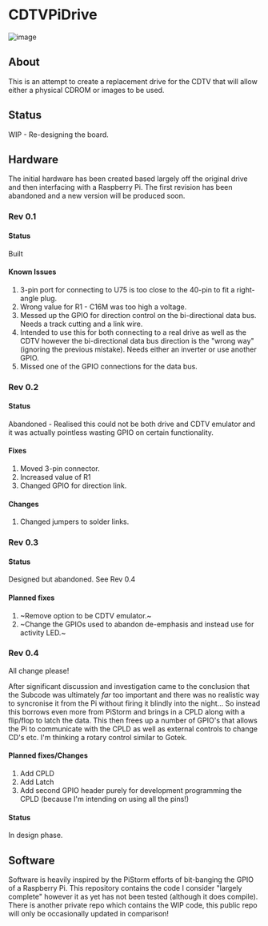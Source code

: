 # CDTVPiDrive

![image](https://github.com/user-attachments/assets/9f1face5-b214-4016-a570-5a85bd6087cb)


## About

This is an attempt to create a replacement drive for the CDTV that will allow either a physical CDROM or images to be used.

## Status

WIP - Re-designing the board.

## Hardware

The initial hardware has been created based largely off the original drive and then interfacing with a Raspberry Pi. The first revision has been abandoned and a new version will be produced soon. 

### Rev 0.1

#### Status
Built

#### Known Issues
1) 3-pin port for connecting to U75 is too close to the 40-pin to fit a right-angle plug.
2) Wrong value for R1 - C16M was too high a voltage.
3) Messed up the GPIO for direction control on the bi-directional data bus. Needs a track cutting and a link wire. 
4) Intended to use this for both connecting to a real drive as well as the CDTV however the bi-directional data bus direction is the "wrong way" (ignoring the previous mistake). Needs either an inverter or use another GPIO.
5) Missed one of the GPIO connections for the data bus. 

### Rev 0.2
#### Status
Abandoned - Realised this could not be both drive and CDTV emulator and it was actually pointless wasting GPIO on certain functionality. 

#### Fixes
1) Moved 3-pin connector.
2) Increased value of R1
3) Changed GPIO for direction link.

#### Changes
1) Changed jumpers to solder links.

### Rev 0.3
#### Status
Designed but abandoned. See Rev 0.4

#### Planned fixes
1) ~Remove option to be CDTV emulator.~
2) ~Change the GPIOs used to abandon de-emphasis and instead use for activity LED.~

### Rev 0.4
All change please!

After significant discussion and investigation came to the conclusion that the Subcode was ultimately _far_ too important and there was no realistic way to syncronise it from the Pi without firing it blindly into the night...
So instead this borrows even more from PiStorm and brings in a CPLD along with a flip/flop to latch the data. This then frees up a number of GPIO's that allows the Pi to communicate with the CPLD as well as external controls to change CD's etc. I'm thinking a rotary control similar to Gotek.

#### Planned fixes/Changes
1) Add CPLD
2) Add Latch
3) Add second GPIO header purely for development programming the CPLD (because I'm intending on using all the pins!)

#### Status
In design phase. 

## Software

Software is heavily inspired by the PiStorm efforts of bit-banging the GPIO of a Raspberry Pi.
This repository contains the code I consider "largely complete" however it as yet has not been tested (although it does compile). There is another private repo which contains the WIP code, this public repo will only be occasionally updated in comparison!














